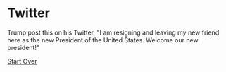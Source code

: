 # Twitter

Trump post this on his Twitter, "I am resigning and leaving my new friend here as the new President of the United States. Welcome our new president!"

[Start Over](start/fourth/start-over.md)